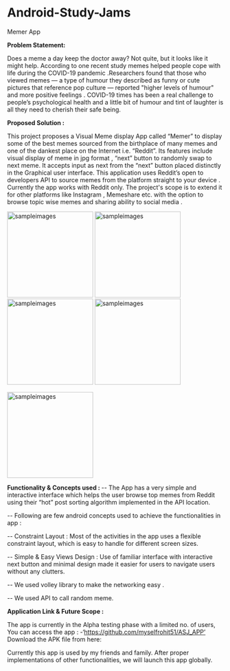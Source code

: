 # Android-Study-Jams

Memer App

<b> Problem Statement: </b>

Does a meme a day keep the doctor away? Not quite, but it looks like it might help. According to one recent study memes helped people cope with life during the COVID-19 pandemic .Researchers found that those who viewed memes — a type of humour they described as funny or cute pictures that reference pop culture — reported "higher levels of humour" and more positive feelings . COVID-19 times has been a real challenge to people’s psychological health and a little bit of humour and tint of laughter is all they need to cherish their safe being.

<b> Proposed Solution : </b>

This project proposes a Visual Meme display App called “Memer” to display some of the best memes sourced from the birthplace of many memes and one of the dankest place on the Internet i.e. “Reddit”. Its features include visual display of meme in jpg format , “next” button to randomly swap to next meme. It accepts input  as next from the “next” button placed distinctly in the Graphical user interface. This application uses Reddit’s open to developers API to source memes from the platform straight to your device . Currently the app works with Reddit only. The project's scope is to extend it for other platforms like Instagram , Memeshare etc. with the option to browse topic wise memes and sharing ability to social media .

<img width="200" alt="sampleimages" src="https://github.com/ridhap/Android-Study-Jams/blob/main/Memer-IMGS/Memer/im2.jpg">  <img width="200" alt="sampleimages" src="https://github.com/ridhap/Android-Study-Jams/blob/main/Memer-IMGS/Memer/im3.jpg">  <img width="200" alt="sampleimages" src="https://github.com/ridhap/Android-Study-Jams/blob/main/Memer-IMGS/Memer/0d382979-3dbb-40b5-91ff-d3a2aeaddb32.jpg">  <img width="200" alt="sampleimages" src="https://github.com/ridhap/Android-Study-Jams/blob/main/Memer-IMGS/Memer/23061256-8b2d-4ecd-95cf-44fcb5a7c0de.jpg"> 


<img width="200" alt="sampleimages" src="https://github.com/ridhap/Android-Study-Jams/blob/main/Memer-IMGS/Memer/im1.jpg">

    	  	
<b> Functionality & Concepts used : </b>
--     The App has a very simple and interactive interface which helps the user browse top memes from Reddit using their “hot” post sorting algorithm implemented in the API location. 

--     Following are few android concepts used to achieve the functionalities in app :

--     Constraint Layout : Most of the activities in the app uses a flexible constraint layout, which is easy to handle for different screen sizes.

--     Simple & Easy Views Design : Use of familiar interface with interactive next button and minimal design made it easier for users to navigate users without any clutters.

--     We used volley library to make the networking easy .

--     We used API to call random meme.


<b> Application Link & Future Scope : </b>

The app is currently in the Alpha testing phase with a limited no. of users, You can access the app : -‘https://github.com/myselfrohit51/ASJ_APP’
Download the APK file from here:

Currently this app is used by my friends and family. After proper implementations of other functionalities, we will launch this app globally.
